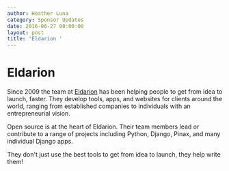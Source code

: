 ```yaml
---
author: Heather Luna
category: Sponsor Updates
date: 2016-06-27 00:00:00
layout: post
title: 'Eldarion '
---
```


# Eldarion

Since 2009 the team at [Eldarion](http://eldarion.com/) has been helping
people to get from idea to launch, faster. They develop tools, apps, and
websites for clients around the world, ranging from established companies to
individuals with an entrepreneurial vision.

Open source is at the heart of Eldarion. Their team members lead or contribute
to a range of projects including Python, Django, Pinax, and many individual
Django apps.

They don't just use the best tools to get from idea to launch, they help write
them!